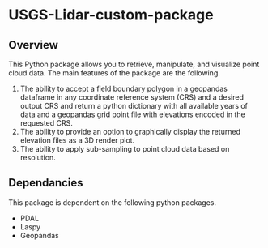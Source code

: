 # USGS-Lidar-custom-package

## Overview
This Python package allows you to retrieve, manipulate, and visualize point cloud data. The main features of the package are the following.
1. The ability to accept a field boundary polygon in a geopandas dataframe in any coordinate reference system (CRS) and a desired output CRS and return a python dictionary with all available years of data and a geopandas grid point file with elevations encoded in the requested CRS.
2. The ability to provide an option to graphically display the returned elevation files as a 3D render plot.
3. The ability to apply sub-sampling to point cloud data based on resolution.

## Dependancies
This package is dependent on the following python packages.
* PDAL
* Laspy
* Geopandas

